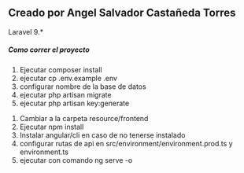  <h2>Creado por Angel Salvador Castañeda Torres</h2>

<p> Laravel 9.* </p>

<h5>Como correr el proyecto</h5>

<ol>
    <li>Ejecutar composer install</li>
    <li>ejecutar cp .env.example .env</li>
    <li>configurar nombre de la base de datos</li>
    <li>ejecutar php artisan migrate</li>
    <li> ejecutar php artisan key:generate</li>
</ol>
<ol>
    <li>Cambiar a la carpeta resource/frontend</li>
    <li>Ejecutar npm install</li>
    <li>Instalar angular/cli en caso de no tenerse instalado</li>
    <li>configurar rutas de api en src/environment/environment.prod.ts y environment.ts</li>
    <li>ejecutar con comando ng serve -o </li>
</ol>   

 


